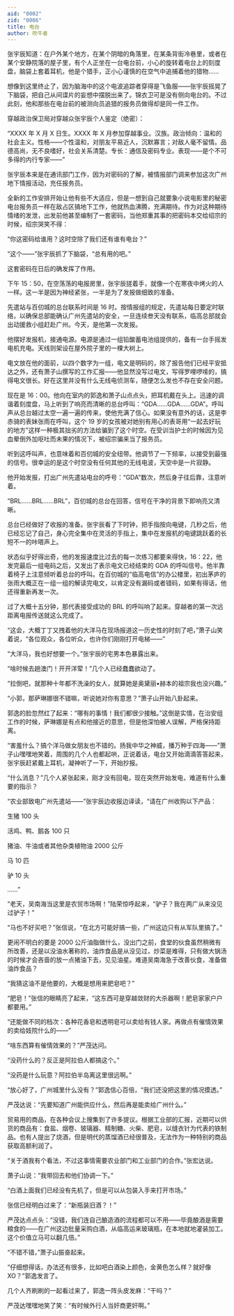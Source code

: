 ```yaml
---
aid: "0002"
zid: "0086"
title: 电台
author: 吹牛者
---
```


张宇辰知道：在户外某个地方，在某个阴暗的角落里，在某条背街冷巷里，或者在某个安静院落的屋子里，有个人正坐在一台电台前，小心的旋转着电台上的刻度盘，脑袋上套着耳机，他是个猎手，正小心谨慎的在空气中追捕着他的猎物……

想像到这里终止了，因为脑海中的这个电波追踪者穿得是飞鱼服——张宇辰摇晃了下脑袋，把自己从间谍片的妄想中摆脱出来了。锦衣卫可是没有侧向电台的。不过此刻，他和那些在电台前的被测向员追猎的报务员做得却是同一件工作。

穿越政治保卫局对穿越众张宇辰个人鉴定（绝密）：

“XXXX 年 X 月 X 日生。XXXX 年 X 月参加穿越事业。汉族。政治倾向：温和的社会主义。性格——个性温和，对朋友平易近人，沉默寡言；对敌人毫不留情。品德高尚，无不良嗜好，社会关系清楚。专长：通信及密码专业。表现——是个不可多得的内行专家——”

张宇辰本来是在通讯部门工作，因为对密码的了解，被情报部门调来参加这次广州地下情报活动，充任报务员。

全新的工作安排开始让他有些不大适应，但是一想到自己就要象小说电影里的秘密电台报务员一样在敌占区搞地下工作，他就热血沸腾，充满期待。作为对这种期待情绪的发泄，出发前他甚至编制了一套密码，当他郑重其事的把密码本交给绍宗的时候，绍宗哭笑不得：

“你这密码给谁用？这时空除了我们还有谁有电台？”

“这个——”张宇辰抓了下脑袋，“总有用的吧。”

这套密码在日后的确发挥了作用。

下午 15：50，在空荡荡的电报房里，张宇辰搓着手，就像一个在寒夜中烤火的人一样。这一半是因为神经紧张，一半是为了发报做细致的准备。

先遣站与百仞城的总台联系时间是 16 时。按情报组的规定，先遣站每日要定时联络，以确保总部能确认广州先遣站的安全，一旦连续叁天没有联系，临高总部就会出动援救小组赶赴广州。今天，是他第一次发报。

他摆好发报机，接通电源。电源是通过一组铅酸蓄电池组提供的，备有一台手摇发电机充电。天线则架设在屋外院子里的一棵大树上。

电文放在他的面前，以四个数字为一组，电文是明码的，除了报告他们已经平安抵达之外，还有萧子山撰写的工作汇报——他显然没写过电文，写得罗哩啰嗦的，搞得电文很长。好在这里并没有什么无线电侦测车，随便怎么发也不存在安全问题。

现在是 16：00。他向在室内的郭逸和萧子山点点头，把耳机戴在头上。迅速的调谐着刻度盘，马上听到了响亮而清晰的总台呼叫：“GDA……GDA……GDA”。呼叫声从总台越过太空一遍一遍的传来，使他充满了信心。如果没有意外的话，这是李赤骑的表妹张雨在呼叫，这个 19 岁的女孩被对她别有用心的表哥用“一起去好玩的地方”这样一种极其拙劣的方法给骗到了这个时空。在受训当护士的时候因为见血晕倒外加呕吐而未果的情况下，被绍宗骗来当了报务员。

听到这呼叫声，也意味着和百仞城的安全纽带。他调节了一下频率，以接受到最强的信号。很幸运的是这个时空没有任何其他的无线电波，天空中是一片寂静。

他开始发报，打出广州先遣站电台的呼号：“GDA”数次，然后身子往后靠，注意听着。

“BRL……BRL……BRL”，百仞城的总台在回答，信号在干净的背景下即响亮又清晰。

总台已经做好了收报的准备。张宇辰看了下时钟，把手指按向电键，几秒之后，他已经忘记了自己，身心完全集中在灵活的手指上，集中在发报机的电键跳跃着的长短不一的咔嗒声上。

状态似乎好得出奇，他的发报速度比过去的每一次练习都要来得快，16：22，他发完最后一组电码之后，又发出了表示电文已经结束的 GDA 的呼叫信号。他半靠着椅子上注意倾听着总台的呼叫。在百仞城的“临高电信”的办公楼里，初出茅庐的张雨大概正在一组一组的解读完电文，以肯定没有漏码或者错码，如果有得话，他还得重新再发一次。

过了大概十五分钟，那代表接受成功的 BRL 的呼叫响了起来。穿越者的第一次远距离电报传送就这么完成了。

“这会，大概丁丁又拽着他的大洋马在现场报道这一历史性的时刻了吧，”萧子山笑着说，“各位观众，各位听众，也许你们刚刚打开电梯——”

“大洋马，我也好想要一个。”张宇辰的宅男本色暴露出来。

“啥时候去趟澳门！开开洋荤！”几个人已经蠢蠢欲动了。

“拉倒吧，就那种十年都不洗澡的女人，就算她是奥黛丽•赫本的祖宗我也没兴趣。”

“小郭，那萨琳娜很不错嘛，听说她对你有意思？”萧子山开始八卦起来。

郭逸的脸忽然红了起来：“哪有的事情！我们都很少接触。”这倒是实情，在治安组工作的时候，萨琳娜是有点和他接近的意思，但是他深怕被人误解，严格保持距离。

“害羞什么？搞个洋马做女朋友也不错的。扬我中华之神威，播万种于四海——”萧子山嘿嘿地笑着，周围的几个人也都起哄，正说着话，电台又开始滴滴答答起来，张宇辰赶紧戴上耳机，凝神听了一下，开始抄报。

“什么消息？”几个人紧张起来，刚才没有回电，现在突然开始发电，难道有什么重要的指示？

“农业部致电广州先遣站——”张宇辰边收报边译读，“请在广州收购以下产品：

生猪 100 头

活鸡、鸭、鹅各 100 只

猪油、牛油或者其他杂类植物油 2000 公斤

马 10 匹

驴 10 头

……”

“老天，吴南海当这里是农贸市场啊！”陆荣惊呼起来，“驴子？我在两广从来没见过驴子！”

“马也不好买吧？”张信说，“在北方可能好搞一些，广州这边只有从军队里搞了。”

更闹不明白的要是 2000 公斤油脂做什么，没出门之前，食堂的伙食虽然稍微有所改善，还是以没油水著称的，油炸食品是从没见过，炒菜是难得，只有做大锅汤的时候才会吝啬的放一点猪油下去，见见油星。难道吴南海急于改善伙食，准备做油炸食品？

“我猜这油不是他要的，大概是想用来肥皂吧？”

“肥皂！”张信的眼睛亮了起来，“这东西可是穿越敛财的大杀器啊！肥皂家家户户都要用。”

“还能做不同的档次：各种花香皂和透明皂可以卖给有钱人家。再做点有催情效果的卖给妓院什么的——”

“啥东西算有催情效果的？”严茂达问。

“没药什么的？反正是阿拉伯人都搞这个。”

“没药是什么玩意？阿拉伯半岛离这里很远啊。”

“放心好了，广州城里什么没有？”郭逸信心百倍，“我们还没把这里的情况摸透。”

严茂达说：“先要知道广州能供应什么，然后再是能卖给广州什么。”

贸易用的商品，在各种会议上搜集到了许多提议。根据工业部的汇报，近期可以供货的商品有：食盐、烟卷、玻璃器、精制糖、火柴、肥皂，以缝衣针为代表的铁制品。也有人提出了烧酒，但是明代的蒸馏酒已经很普及，无法作为一种特别的商品获取高额利润了。

“关于酒我有个看法，不过这事情需要农业部门和工业部门的合作。”张宏达说。

萧子山说：“我带回去和他们协调一下。”

“白酒上面我们已经没有先机了，但是可以从包装入手来打开市场。”

张信已经明白过来了：“新瓶装旧酒？！”

严茂达点点头：“没错，我们连自己酿造酒的流程都可以不用——毕竟酿酒是需要粮食的——在广州这边批量采购白酒，从临高运来玻璃瓶，在本地就地灌装加工。这个价值立马可以翻几倍。”

“不错不错，”萧子山振奋起来。

“仔细想得话，办法还有很多，比如吧白酒染上颜色，金黄色怎么样？就好像 XO？”郭逸发言了。

几个人齐刷刷的一起看过来了，郭逸一阵头皮发麻：“干吗？”

严茂达嘿嘿地笑了笑：“有时候外行人当奸商更奸啊。”
